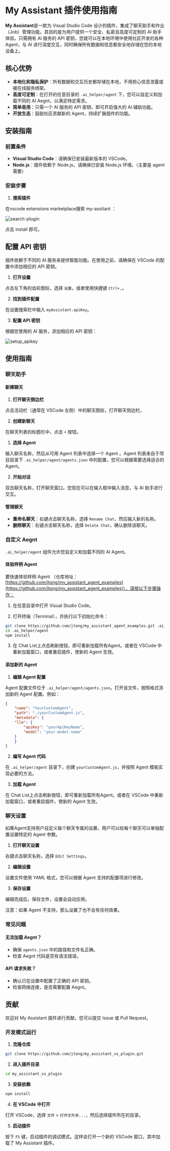 # My Assistant 插件使用指南

**My Assistant**是一款为 Visual Studio Code 设计的插件，集成了聊天助手和作业（Job）管理功能。其目的是为用户提供一个安全、私密且高度可定制的 AI 助手体验。只需拥有 AI 服务的 API 密钥，您就可以在本地环境中使用社区开发的各种 Agent，与 AI 进行深度交互，同时确保所有数据和信息都安全地存储在您的本地设备上。

## 核心优势

- **本地化和隐私保护**：所有数据和交互历史都存储在本地，不用担心信息泄露或被在线服务绑架。
- **高度可定制**：在打开的任意目录的 `.ai_helper/agent` 下，您可以自定义和加载不同的 AI Aegnt，以满足特定需求。
- **简单易用**：只需一个 AI 服务的 API 密钥，即可开启强大的 AI 辅助功能。
- **开放生态**：鼓励社区贡献新的 Agent，持续扩展插件的功能。

## 安装指南

### 前置条件

- **Visual Studio Code**：请确保已安装最新版本的 VSCode。
- **Node.js**：插件依赖于 Node.js，请确保已安装 Node.js 环境。（主要是 agent 需要）

### 安装步骤

1. **搜索插件**

在vscode extensions marketplace搜索 my-assitant ：

![search-plugin](https://jtong-pic.obs.cn-north-4.myhuaweicloud.com/doc/my-assistant/search-plugin.png)

点击 install 即可。

## 配置 API 密钥

插件依赖于不同的 AI 服务来提供智能功能。在使用之前，请确保在 VSCode 的配置中添加相应的 API 密钥。

1. **打开设置**

点击左下角的齿轮图标，选择 `设置`，或者使用快捷键 `Ctrl+,`。

2. **找到插件配置**

在设置搜索栏中输入 `myAssistant.apiKey`。

3. **配置 API 密钥**

根据您使用的 AI 服务，添加相应的 API 密钥：

![setup_apikey](https://jtong-pic.obs.cn-north-4.myhuaweicloud.com/doc/my-assistant/setup_apikey.png)

## 使用指南

### 聊天助手

#### 新建聊天

1. **打开聊天侧边栏**

点击活动栏（通常在 VSCode 左侧）中的聊天图标，打开聊天侧边栏。

2. **创建新聊天**

在聊天列表的标题栏中，点击 `+` 按钮。

1. **选择 Agent**

输入聊天名称，然后从可用 Agent 列表中选择一个 Agent 。Agent 列表来自于项目目录下 `.ai_helper/agent/agents.json` 中的配置，您可以根据需要选择适合的 Agent。

2. **开始对话**

双击聊天名称，打开聊天窗口。您现在可以在输入框中输入消息，与 AI 助手进行交互。

#### 管理聊天

- **重命名聊天**：右键点击聊天名称，选择 `Rename Chat`，然后输入新的名称。
- **删除聊天**：右键点击聊天名称，选择 `Delete Chat`，确认删除该聊天。

### 自定义 Aegnt

`.ai_helper/agent` 组件允许您自定义和加载不同的 AI Agent。

#### 体验样例 Agent

要快速体验样例 Agent （仓库地址： [https://github.com/jtong/my_assistant_agent_examples](https://github.com/jtong/my_assistant_agent_examples)），请按以下步骤操作：

1. 在任意目录中打开 Visual Studio Code。

2. 打开终端（Terminal），并执行以下初始化命令：

```bash
git clone https://github.com/jtong/my_assistant_agent_examples.git .ai_helper/agent
cd .ai_helper/agent
npm install
```

3. 在 Chat List上点击刷新按钮，即可重新加载所有Agent。或者在 VSCode 中重新加载窗口，或者重启插件，使新的 Agent 生效。

#### 添加新的 Agent

1. **编辑 Agent 配置**

Agent 配置文件位于 `.ai_helper/agent/agents.json`。打开该文件，按照格式添加新的 Agent 配置。例如：

```json
{
    "name": "YourCustomAgent",
    "path": "./yourCustomAgent.js",
    "metadata": {
    "llm": {
        "apiKey": "yourApiKeyName",
        "model": "your-model-name"
    }
    }
}
```

2. **编写 Agent 代码**

在 `.ai_helper/agent` 目录下，创建 `yourCustomAgent.js`，并按照 Agent 模板实现必要的方法。

3. **加载 Agent**

在 Chat List上点击刷新按钮，即可重新加载所有Agent。或者在 VSCode 中重新加载窗口，或者重启插件，使新的 Agent 生效。

### 聊天设置

如果Agent支持用户自定义每个聊天专属的设置，用户可以给每个聊天可以单独配置设置特定的 Agent 参数。

1. **打开聊天设置**

右键点击聊天名称，选择 `Edit Settings`。

2. **编辑设置**

设置文件使用 YAML 格式，您可以根据 Agent 支持的配置项进行修改。

3. **保存设置**

编辑完成后，保存文件，设置会自动应用。

注意：如果 Agent 不支持，那么设置了也不会有任何效果。

### 常见问题

#### 无法加载 Aegnt？

- 确保 `agents.json` 中的路径和文件名正确。
- 检查 Aegnt 代码是否有语法错误。

#### API 请求失败？

- 确认已在设置中配置了正确的 API 密钥。
- 检查网络连接，是否需要配置 Aegnt。

## 贡献

欢迎对 My Assistant 插件进行贡献。您可以提交 Issue 或 Pull Request。

### 开发模式运行

1. **克隆仓库**

```bash
git clone https://github.com/jtong/my_assistant_vs_plugin.git
```

2. **进入插件目录**

```bash
cd my_assistant_vs_plugin
```

3. **安装依赖**

```bash
npm install
```

4. **在 VSCode 中打开**

打开 VSCode，选择 `文件` > `打开文件夹...`，然后选择插件所在的目录。

5. **启动插件**

按下 `F5` 键，启动插件的调试模式。这样会打开一个新的 VSCode 窗口，其中加载了 My Assistant 插件。